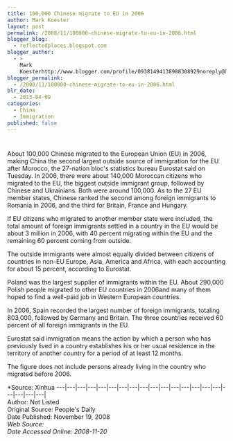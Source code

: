 ```yaml
---
title: 100,000 Chinese migrate to EU in 2006
author: Mark Koester
layout: post
permalink: /2008/11/100000-chinese-migrate-to-eu-in-2006.html
blogger_blog:
  - reflectedplaces.blogspot.com
blogger_author:
  - >
    Mark
    Koesterhttp://www.blogger.com/profile/09381494138988308929noreply@blogger.com
blogger_permalink:
  - /2008/11/100000-chinese-migrate-to-eu-in-2006.html
blr_date:
  - 2013-04-09
categories:
  - China
  - Immigration
published: false
---
```

# 

About 100,000 Chinese migrated to the European Union (EU) in 2006, making China the second largest outside source of immigration for the EU after Morocco, the 27-nation bloc's statistics bureau Eurostat said on Tuesday. In 2006, there were about 140,000 Moroccan citizens who migrated to the EU, the biggest outside immigrant group, followed by Chinese and Ukrainians. Both were around 100,000. 
As to the 27 EU member states, Chinese ranked the second among foreign immigrants to Romania in 2006, and the third for Britain, France and Hungary.

If EU citizens who migrated to another member state were included, the total amount of foreign immigrants settled in a country in the EU would be about 3 million in 2006, with 40 percent migrating within the EU and the remaining 60 percent coming from outside.

The outside immigrants were almost equally divided between citizens of countries in non-EU Europe, Asia, America and Africa, with each accounting for about 15 percent, according to Eurostat.

Poland was the largest supplier of immigrants within the EU. About 290,000 Polish people migrated to other EU countries in 2006and many of them hoped to find a well-paid job in Western European countries.

In 2006, Spain recorded the largest number of foreign immigrants, totaling 803,000, followed by Germany and Britain. The three countries received 60 percent of all foreign immigrants in the EU.

Eurostat said immigration means the action by which a person who has previously lived in a country establishes his or her usual residence in the territory of another country for a period of at least 12 months.

The figure does not include persons already living in the country who migrated before 2006.

*Source: Xinhua 
\---|\---|\---|\---|\---|\---|\---|\---|\---|\---|\---|\---|\---|\---|\---|\---|\---|\---|\---|\---|  
Author: Not Listed  
Original Source: People's Daily  
Date Published: November 19, 2008  
*Web Source:   
Date Accessed Online: 2008-11-20*